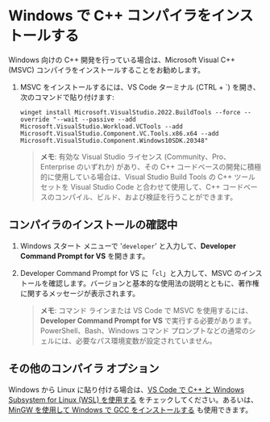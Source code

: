 <h1 data-loc-id="walkthrough.windows.install.compiler">Windows で C++ コンパイラをインストールする</h1>
<p data-loc-id="walkthrough.windows.text1">Windows 向けの C++ 開発を行っている場合は、Microsoft Visual C++ (MSVC) コンパイラをインストールすることをお勧めします。</p>
<ol>
<li><p data-loc-id="walkthrough.windows.text2">MSVC をインストールするには、VS Code ターミナル (CTRL + `) を開き、次のコマンドで貼り付けます:
</p><pre><code style="white-space: pre-wrap;">winget install Microsoft.VisualStudio.2022.BuildTools --force --override "--wait --passive --add Microsoft.VisualStudio.Workload.VCTools --add Microsoft.VisualStudio.Component.VC.Tools.x86.x64 --add Microsoft.VisualStudio.Component.Windows10SDK.20348"</code></pre>
</li>
<blockquote>
<p><strong data-loc-id="walkthrough.windows.note1">メモ</strong>: <span data-loc-id="walkthrough.windows.note1.text">有効な Visual Studio ライセンス (Community、Pro、Enterprise のいずれか) があり、その C++ コードベースの開発に積極的に使用している場合は、Visual Studio Build Tools の C++ ツールセットを Visual Studio Code と合わせて使用して、C++ コードベースのコンパイル、ビルド、および検証を行うことができます。</span></p>
</blockquote>

</ol>
<h2 data-loc-id="walkthrough.windows.verify.compiler">コンパイラのインストールの確認中</h2>
<ol>
<li><p data-loc-id="walkthrough.windows.open.command.prompt">Windows スタート メニューで '<code>developer</code>' と入力して、<strong>Developer Command Prompt for VS</strong> を開きます。</p>
</li>
<li><p data-loc-id="walkthrough.windows.check.install"><span>Developer Command Prompt for VS</span> に「<code>cl</code>」と入力して、MSVC のインストールを確認します。バージョンと基本的な使用法の説明とともに、著作権に関するメッセージが表示されます。</p>
<blockquote>
<p><strong data-loc-id="walkthrough.windows.note2">メモ</strong>: <span data-loc-id="walkthrough.windows.note2.text">コマンド ラインまたは VS Code で MSVC を使用するには、<strong>Developer Command Prompt for VS</strong> で実行する必要があります。<span>PowerShell</span>、<span>Bash</span>、Windows コマンド プロンプトなどの通常のシェルには、必要なパス環境変数が設定されていません。</span></p>
</blockquote>
</li>
</ol>
<h2 data-loc-id="walkthrough.windows.other.compilers">その他のコンパイラ オプション</h2>
<p data-loc-id="walkthrough.windows.text3">Windows から Linux に貼り付ける場合は、<a href="https://code.visualstudio.com/docs/cpp/config-wsl" data-loc-id="walkthrough.windows.link.title1">VS Code で C++ と Windows Subsystem for Linux (WSL) を使用する</a> をチェックしてください。あるいは、<a href="https://code.visualstudio.com/docs/cpp/config-mingw" data-loc-id="walkthrough.windows.link.title2">MinGW を使用して Windows で GCC をインストールする</a> も使用できます。</p>